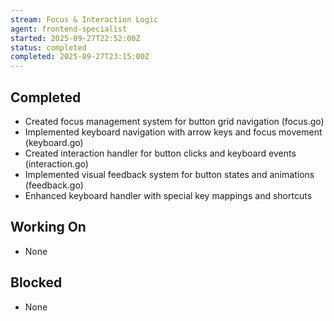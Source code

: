```yaml
---
stream: Focus & Interaction Logic
agent: frontend-specialist
started: 2025-09-27T22:52:00Z
status: completed
completed: 2025-09-27T23:15:00Z
---
```


## Completed
- Created focus management system for button grid navigation (focus.go)
- Implemented keyboard navigation with arrow keys and focus movement (keyboard.go)
- Created interaction handler for button clicks and keyboard events (interaction.go)
- Implemented visual feedback system for button states and animations (feedback.go)
- Enhanced keyboard handler with special key mappings and shortcuts

## Working On
- None

## Blocked
- None